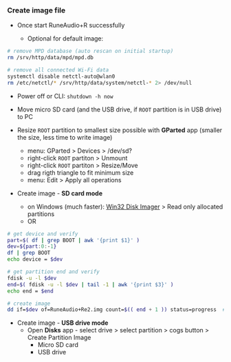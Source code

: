 ### Create image file

- Once start RuneAudio+R successfully

	- Optional for default image:
```sh
# remove MPD database (auto rescan on initial startup)
rm /srv/http/data/mpd/mpd.db

# remove all connected Wi-Fi data
systemctl disable netctl-auto@wlan0
rm /etc/netctl/* /srv/http/data/system/netctl-* 2> /dev/null
```
- Power off or CLI: `shutdown -h now`

- Move micro SD card (and the USB drive, if `ROOT` partition is in USB drive) to PC
- Resize `ROOT` partition to smallest size possible with **GParted** app (smaller the size, less time to write image)
	- menu: GParted > Devices > /dev/sd?
	- right-click `ROOT` partiton > Unmount
	- right-click `ROOT` partiton > Resize/Move
	- drag rigth triangle to fit minimum size
	- menu: Edit > Apply all operations
- Create image - **SD card mode**
	- on Windows (much faster): [Win32 Disk Imager](https://sourceforge.net/projects/win32diskimager/) > Read only allocated partitions
	- OR
```sh
# get device and verify
part=$( df | grep BOOT | awk '{print $1}' )
dev=${part:0:-1}
df | grep BOOT
echo device = $dev

# get partition end and verify
fdisk -u -l $dev
end=$( fdisk -u -l $dev | tail -1 | awk '{print $3}' )
echo end = $end

# create image
dd if=$dev of=RuneAudio+Re2.img count=$(( end + 1 )) status=progress  # remove status=progress if errors
```
- Create image - **USB drive mode**
	- Open **Disks** app - select drive > select partition > cogs button > Create Partition Image
		- Micro SD card
		- USB drive
